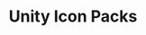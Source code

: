 ---
title: Unity Icon Packs
description: Unity Icon Packs for Resource Redirect
parent: Resource Redirect
grand_parent: WindHawk
permalink: /windhawk/resource-redirect/unity-series
---